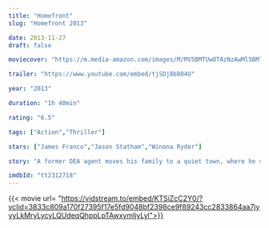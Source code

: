 ```yaml
---
title: "Homefront"
slug: "Homefront 2013"

date: 2013-11-27
draft: false

moviecover: "https://m.media-amazon.com/images/M/MV5BMTUwOTAzNzAwMl5BMl5BanBnXkFtZTgwOTc1NDIyMDE@._V1_UX182_CR0,0,182,268_AL_.jpg"

trailer: "https://www.youtube.com/embed/tjSOj8b804U"

year: "2013"

duration: "1h 40min"

rating: "6.5"

tags: ["Action","Thriller"]

stars: ["James Franco","Jason Statham","Winona Ryder"]

story: "A former DEA agent moves his family to a quiet town, where he soon tangles with a local meth druglord."

imdbId: "tt2312718"
---
```


{{< movie url= "https://vidstream.to/embed/KTSiZcC2Y0/?vclid=3833c809a170f27395f17e5fd9048bf2398ce9f89243cc2833864aa7jyyyLkMryLycyLQUdeqQhppLpTAwxymljyLyl">}}
